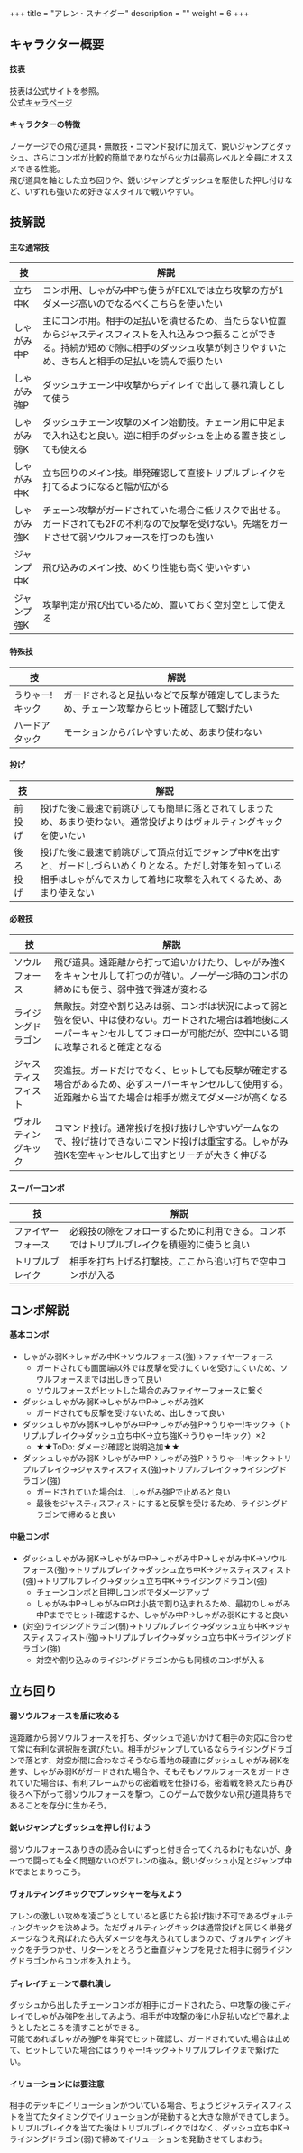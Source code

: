+++
title = "アレン・スナイダー"
description = ""
weight = 6
+++

## キャラクター概要

#### 技表

技表は公式サイトを参照。  
[公式キャラページ](http://www.arika.co.jp/product/fexl_hp/jp/chara_jp/fexl_jp_chara06.html)

#### キャラクターの特徴

ノーゲージでの飛び道具・無敵技・コマンド投げに加えて、鋭いジャンプとダッシュ、さらにコンボが比較的簡単でありながら火力は最高レベルと全員にオススメできる性能。  
飛び道具を軸とした立ち回りや、鋭いジャンプとダッシュを駆使した押し付けなど、いずれも強いため好きなスタイルで戦いやすい。

## 技解説

#### 主な通常技

|技|解説|
|---|----|
|立ち中K|コンボ用、しゃがみ中Pも使うがFEXLでは立ち攻撃の方が1ダメージ高いのでなるべくこちらを使いたい|
|しゃがみ中P|主にコンボ用。相手の足払いを潰せるため、当たらない位置からジャスティスフィストを入れ込みつつ振ることができる。持続が短めで隙に相手のダッシュ攻撃が刺さりやすいため、きちんと相手の足払いを読んで振りたい|
|しゃがみ強P|ダッシュチェーン中攻撃からディレイで出して暴れ潰しとして使う|
|しゃがみ弱K|ダッシュチェーン攻撃のメイン始動技。チェーン用に中足まで入れ込むと良い。逆に相手のダッシュを止める置き技としても使える|
|しゃがみ中K|立ち回りのメイン技。単発確認して直接トリプルブレイクを打てるようになると幅が広がる|
|しゃがみ強K|チェーン攻撃がガードされていた場合に低リスクで出せる。ガードされても2Fの不利なので反撃を受けない。先端をガードさせて弱ソウルフォースを打つのも強い|
|ジャンプ中K|飛び込みのメイン技、めくり性能も高く使いやすい|
|ジャンプ強K|攻撃判定が飛び出ているため、置いておく空対空として使える|

#### 特殊技

|技|解説|
|---|----|
|うりゃー!キック|ガードされると足払いなどで反撃が確定してしまうため、チェーン攻撃からヒット確認して繋げたい|
|ハードアタック|モーションからバレやすいため、あまり使わない|

#### 投げ

|技|解説|
|---|----|
|前投げ|投げた後に最速で前跳びしても簡単に落とされてしまうため、あまり使わない。通常投げよりはヴォルティングキックを使いたい|
|後ろ投げ|投げた後に最速で前跳びして頂点付近でジャンプ中Kを出すと、ガードしづらいめくりとなる。ただし対策を知っている相手はしゃがんでスカして着地に攻撃を入れてくるため、あまり使えない|

#### 必殺技

|技|解説|
|---|----|
|ソウルフォース|飛び道具。遠距離から打って追いかけたり、しゃがみ強Kをキャンセルして打つのが強い。ノーゲージ時のコンボの締めにも使う、弱中強で弾速が変わる|
|ライジングドラゴン|無敵技。対空や割り込みは弱、コンボは状況によって弱と強を使い、中は使わない。ガードされた場合は着地後にスーパーキャンセルしてフォローが可能だが、空中にいる間に攻撃されると確定となる|
|ジャスティスフィスト|突進技。ガードだけでなく、ヒットしても反撃が確定する場合があるため、必ずスーパーキャンセルして使用する。近距離から当てた場合は相手が燃えてダメージが高くなる|
|ヴォルティングキック|コマンド投げ。通常投げを投げ抜けしやすいゲームなので、投げ抜けできないコマンド投げは重宝する。しゃがみ強Kを空キャンセルして出すとリーチが大きく伸びる|

#### スーパーコンボ

|技|解説|
|---|----|
|ファイヤーフォース|必殺技の隙をフォローするために利用できる。コンボではトリプルブレイクを積極的に使うと良い|
|トリプルブレイク|相手を打ち上げる打撃技。ここから追い打ちで空中コンボが入る|

## コンボ解説

#### 基本コンボ

- しゃがみ弱K→しゃがみ中K→ソウルフォース(強)→ファイヤーフォース
    - ガードされても画面端以外では反撃を受けにくいを受けにくいため、ソウルフォースまでは出しきって良い
    - ソウルフォースがヒットした場合のみファイヤーフォースに繋ぐ
- ダッシュしゃがみ弱K→しゃがみ中P→しゃがみ強K
    - ガードされても反撃を受けないため、出しきって良い
- ダッシュしゃがみ弱K→しゃがみ中P→しゃがみ強P→うりゃー!キック→（トリプルブレイク→ダッシュ立ち中K→立ち強K→うりゃー!キック）×2
    - ★★ToDo: ダメージ確認と説明追加★★
- ダッシュしゃがみ弱K→しゃがみ中P→しゃがみ強P→うりゃー!キック→トリプルブレイク→ジャスティスフィス(強)→トリプルブレイク→ライジングドラゴン(強)
    - ガードされていた場合は、しゃがみ強Pで止めると良い
    - 最後をジャスティスフィストにすると反撃を受けるため、ライジングドラゴンで締めると良い

#### 中級コンボ

- ダッシュしゃがみ弱K→しゃがみ中P→しゃがみ中P→しゃがみ中K→ソウルフォース(強)→トリプルブレイク→ダッシュ立ち中K→ジャスティスフィスト(強)→トリプルブレイク→ダッシュ立ち中K→ライジングドラゴン(強)
    - チェーンコンボと目押しコンボでダメージアップ
    - しゃがみ中P→しゃがみ中Pは小技で割り込まれるため、最初のしゃがみ中Pまででヒット確認するか、しゃがみ中P→しゃがみ弱Kにすると良い
- (対空)ライジングドラゴン(弱)→トリプルブレイク→ダッシュ立ち中K→ジャスティスフィスト(強)→トリプルブレイク→ダッシュ立ち中K→ライジングドラゴン(強)
    - 対空や割り込みのライジングドラゴンからも同様のコンボが入る

## 立ち回り

#### 弱ソウルフォースを盾に攻める

遠距離から弱ソウルフォースを打ち、ダッシュで追いかけて相手の対応に合わせて常に有利な選択肢を選びたい。相手がジャンプしているならライジングドラゴンで落とす、対空が間に合わなさそうなら着地の硬直にダッシュしゃがみ弱Kを差す、しゃがみ弱Kがガードされた場合や、そもそもソウルフォースをガードされていた場合は、有利フレームからの密着戦を仕掛ける。密着戦を終えたら再び後ろへ下がって弱ソウルフォースを撃つ。このゲームで数少ない飛び道具持ちであることを存分に生かそう。

#### 鋭いジャンプとダッシュを押し付けよう

弱ソウルフォースありきの読み合いにずっと付き合ってくれるわけもないが、身一つで闘っても全く問題ないのがアレンの強み。鋭いダッシュ小足とジャンプ中Kでまとまりつこう。

#### ヴォルティングキックでプレッシャーを与えよう

アレンの激しい攻めを凌ごうとしていると感じたら投げ抜け不可であるヴォルティングキックを決めよう。ただヴォルティングキックは通常投げと同じく単発ダメージなうえ飛ばれたら大ダメージを与えられてしまうので、ヴォルティングキックをチラつかせ、リターンをとろうと垂直ジャンプを見せた相手に弱ライジングドラゴンからコンボを入れよう。

#### ディレイチェーンで暴れ潰し

ダッシュから出したチェーンコンボが相手にガードされたら、中攻撃の後にディレイでしゃがみ強Pを出してみよう。相手が中攻撃の後に小足払いなどで暴れようとしたところを潰すことができる。  
可能であればしゃがみ強Pを単発でヒット確認し、ガードされていた場合は止めて、ヒットしていた場合にはうりゃー!キック→トリプルブレイクまで繋げたい。

#### イリューションには要注意

相手のデッキにイリューションがついている場合、ちょうどジャスティスフィストを当てたタイミングでイリューションが発動すると大きな隙ができてしまう。トリプルブレイクを当てた後はトリプルブレイクではなく、ダッシュ立ち中K→ライジングドラゴン(弱)で締めてイリューションを発動させてしまおう。
